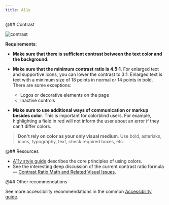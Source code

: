 ```yaml
---
title: A11y
---
```


@## Contrast

![contrast](/core-principles/a11y/static/contrast.png)

**Requirements**:

- **Make sure that there is sufficient contrast between the text color and the background**.

- **Make sure that the minimum contrast ratio is 4.5:1**. For enlarged text and supportive icons, you can lower the contrast to 3:1. Enlarged text is text with a minimum size of 18 points in normal or 14 points in bold. There are some exceptions:

  - Logos or decorative elements on the page
  - Inactive controls

- **Make sure to use additional ways of communication or markup besides color**. This is important for colorblind users. For example, highlighting a field in red will not inform the user about an error if they can't differ colors.

> **Don't rely on color as your only visual medium**. Use bold, asterisks, icons, typography, text, check required boxes, etc.

@## Resources

- [A11y style guide](https://a11y-style-guide.com/style-guide/section-general.html#kssref-general-colors) describes the core principles of using colors.
- See the interesting deep discussion of the current contrast ratio formula — [Contrast Ratio Math and Related Visual Issues](https://github.com/w3c/wcag/issues/695).

@## Other recommendations

See more accessibility recommendations in the common [Accessibility guide](/core-principles/a11y/).

